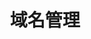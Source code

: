 ---
home: true
heroText: 域名管理
heroImage: /images/logo.svg
title: 域名管理
actions: 
  - text: 域名搜索
    link:  /hk/domains/Search
    type: secondary
  - text: 域名註冊
    link: /hk/domains/Register
    type: secondary
  - text: 域名設置
    link: /hk/domains/Settings
    type: secondary
  - text: 反向解析
    link: /hk/domains/Reverse
    type: secondary
  - text: 子域名
    link: /hk/domains/Subdomain
    type: secondary
  - text: 域名購買與出售
    link: /hk/domains/Opensea
    type: secondary
footer: Copyright © 2022 unit.domains All Rights Reserved.
---